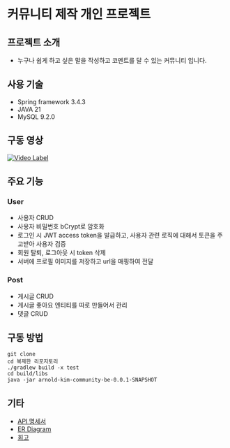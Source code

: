 # 커뮤니티 제작 개인 프로젝트

## 프로젝트 소개

- 누구나 쉽게 하고 싶은 말을 작성하고 코멘트를 달 수 있는 커뮤니티 입니다.

## 사용 기술

- Spring framework 3.4.3
- JAVA 21
- MySQL 9.2.0

## 구동 영상

[![Video Label](https://github.com/user-attachments/assets/ee42074b-845f-408c-b13e-4d91c351b974
)](https://youtu.be/6OvaKdDx61Y)

## 주요 기능

### User

- 사용자 CRUD
- 사용자 비밀번호 bCrypt로 암호화
- 로그인 시 JWT access token을 발급하고, 사용자 관련 로직에 대해서 토큰을 주고받아 사용자 검증
- 회원 탈퇴, 로그아웃 시 token 삭제
- 서버에 프로필 이미지를 저장하고 url을 매핑하여 전달

### Post

- 게시글 CRUD
- 게시글 좋아요 엔티티를 따로 만들어서 관리
- 댓글 CRUD

## 구동 방법

```
git clone
cd 복제한 리포지토리
./gradlew build -x test
cd build/libs
java -jar arnold-kim-community-be-0.0.1-SNAPSHOT
```

## 기타

- [API 명세서](https://docs.google.com/spreadsheets/d/1bFqgA7WXP9xd0u1C2MehO26rh3C_Vp4E5Ecxs35aWYQ/edit?gid=1878554884#gid=1878554884)
- [ER Diagram](https://www.erdcloud.com/d/aYzPpjNDSjGp6B2Tn)
- [회고](https://changeable-kitchen-bd9.notion.site/1c4b4c7812e3809ba97cefedca29b342?pvs=4)  